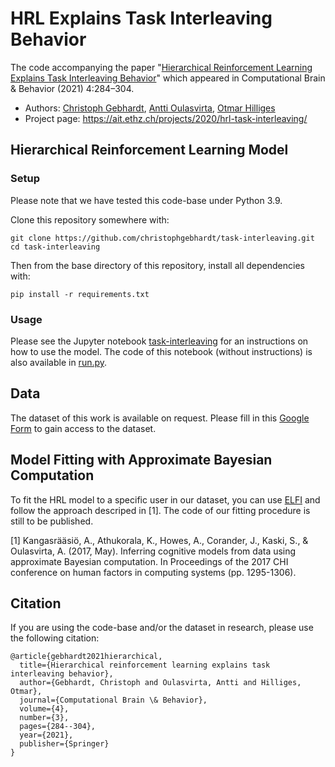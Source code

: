 # HRL Explains Task Interleaving Behavior
The code accompanying the paper "[Hierarchical Reinforcement Learning Explains Task Interleaving Behavior](https://link.springer.com/article/10.1007/s42113-020-00093-9)" which appeared in Computational Brain & Behavior (2021) 4:284–304. 

- Authors: [Christoph Gebhardt](https://ait.ethz.ch/people/gebhardt/), [Antti Oulasvirta](http://users.comnet.aalto.fi/oulasvir/), [Otmar Hilliges](https://ait.ethz.ch/people/hilliges/)
- Project page: https://ait.ethz.ch/projects/2020/hrl-task-interleaving/

## Hierarchical Reinforcement Learning Model
### Setup
Please note that we have tested this code-base under Python 3.9.

Clone this repository somewhere with:
```
git clone https://github.com/christophgebhardt/task-interleaving.git
cd task-interleaving
```

Then from the base directory of this repository, install all dependencies with:
```
pip install -r requirements.txt
```

### Usage
Please see the Jupyter notebook [task-interleaving](task-interleaving.ipynb) for an instructions on how to use the model.
The code of this notebook (without instructions) is also available in [run.py](run.py).

## Data
The dataset of this work is available on request. Please fill in this [Google Form](https://forms.gle/K8P1UfnCnqRGQbne8) to gain access to the dataset.

## Model Fitting with Approximate Bayesian Computation
To fit the HRL model to a specific user in our dataset, you can use [ELFI](https://elfi.readthedocs.io/en/latest/index.html) and follow the approach descriped in [1]. The code of our fitting procedure is still to be published.

[1] Kangasrääsiö, A., Athukorala, K., Howes, A., Corander, J., Kaski, S., & Oulasvirta, A. (2017, May). Inferring cognitive models from data using approximate Bayesian computation. In Proceedings of the 2017 CHI conference on human factors in computing systems (pp. 1295-1306).

## Citation
If you are using the code-base and/or the dataset in research, please use the following citation:
```
@article{gebhardt2021hierarchical,
  title={Hierarchical reinforcement learning explains task interleaving behavior},
  author={Gebhardt, Christoph and Oulasvirta, Antti and Hilliges, Otmar},
  journal={Computational Brain \& Behavior},
  volume={4},
  number={3},
  pages={284--304},
  year={2021},
  publisher={Springer}
}
```
